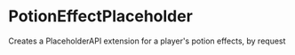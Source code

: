 # PotionEffectPlaceholder
Creates a PlaceholderAPI extension for a player's potion effects, by request
